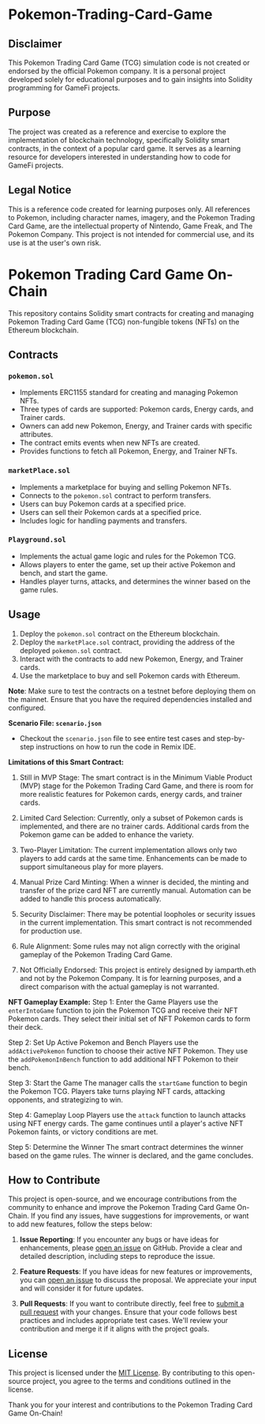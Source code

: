 # Pokemon-Trading-Card-Game

## Disclaimer
This Pokemon Trading Card Game (TCG) simulation code is not created or endorsed by the official Pokemon company. It is a personal project developed solely for educational purposes and to gain insights into Solidity programming for GameFi projects.

## Purpose
The project was created as a reference and exercise to explore the implementation of blockchain technology, specifically Solidity smart contracts, in the context of a popular card game. It serves as a learning resource for developers interested in understanding how to code for GameFi projects.

## Legal Notice
This is a reference code created for learning purposes only. All references to Pokemon, including character names, imagery, and the Pokemon Trading Card Game, are the intellectual property of Nintendo, Game Freak, and The Pokemon Company. This project is not intended for commercial use, and its use is at the user's own risk.

# Pokemon Trading Card Game On-Chain

This repository contains Solidity smart contracts for creating and managing Pokemon Trading Card Game (TCG) non-fungible tokens (NFTs) on the Ethereum blockchain.

## Contracts

### `pokemon.sol`

- Implements ERC1155 standard for creating and managing Pokemon NFTs.
- Three types of cards are supported: Pokemon cards, Energy cards, and Trainer cards.
- Owners can add new Pokemon, Energy, and Trainer cards with specific attributes.
- The contract emits events when new NFTs are created.
- Provides functions to fetch all Pokemon, Energy, and Trainer NFTs.

### `marketPlace.sol`

- Implements a marketplace for buying and selling Pokemon NFTs.
- Connects to the `pokemon.sol` contract to perform transfers.
- Users can buy Pokemon cards at a specified price.
- Users can sell their Pokemon cards at a specified price.
- Includes logic for handling payments and transfers.

### `Playground.sol`

- Implements the actual game logic and rules for the Pokemon TCG.
- Allows players to enter the game, set up their active Pokemon and bench, and start the game.
- Handles player turns, attacks, and determines the winner based on the game rules.

## Usage

1. Deploy the `pokemon.sol` contract on the Ethereum blockchain.
2. Deploy the `marketPlace.sol` contract, providing the address of the deployed `pokemon.sol` contract.
3. Interact with the contracts to add new Pokemon, Energy, and Trainer cards.
4. Use the marketplace to buy and sell Pokemon cards with Ethereum.

**Note**: Make sure to test the contracts on a testnet before deploying them on the mainnet. Ensure that you have the required dependencies installed and configured.

**Scenario File: `scenario.json`**
- Checkout the `scenario.json` file to see entire test cases and step-by-step instructions on how to run the code in Remix IDE.

**Limitations of this Smart Contract:**
1. Still in MVP Stage: The smart contract is in the Minimum Viable Product (MVP) stage for the Pokemon Trading Card Game, and there is room for more realistic features for Pokemon cards, energy cards, and trainer cards.

2. Limited Card Selection: Currently, only a subset of Pokemon cards is implemented, and there are no trainer cards. Additional cards from the Pokemon game can be added to enhance the variety.

3. Two-Player Limitation: The current implementation allows only two players to add cards at the same time. Enhancements can be made to support simultaneous play for more players.

4. Manual Prize Card Minting: When a winner is decided, the minting and transfer of the prize card NFT are currently manual. Automation can be added to handle this process automatically.

5. Security Disclaimer: There may be potential loopholes or security issues in the current implementation. This smart contract is not recommended for production use.

6. Rule Alignment: Some rules may not align correctly with the original gameplay of the Pokemon Trading Card Game.

7. Not Officially Endorsed: This project is entirely designed by iamparth.eth and not by the Pokemon Company. It is for learning purposes, and a direct comparison with the actual gameplay is not warranted.

**NFT Gameplay Example:**
Step 1: Enter the Game
Players use the `enterIntoGame` function to join the Pokemon TCG and receive their NFT Pokemon cards. They select their initial set of NFT Pokemon cards to form their deck.

Step 2: Set Up Active Pokemon and Bench
Players use the `addActivePokemon` function to choose their active NFT Pokemon. They use the `addPokemonInBench` function to add additional NFT Pokemon to their bench.

Step 3: Start the Game
The manager calls the `startGame` function to begin the Pokemon TCG. Players take turns playing NFT cards, attacking opponents, and strategizing to win.

Step 4: Gameplay Loop
Players use the `attack` function to launch attacks using NFT energy cards. The game continues until a player's active NFT Pokemon faints, or victory conditions are met.

Step 5: Determine the Winner
The smart contract determines the winner based on the game rules. The winner is declared, and the game concludes.



## How to Contribute

This project is open-source, and we encourage contributions from the community to enhance and improve the Pokemon Trading Card Game On-Chain. If you find any issues, have suggestions for improvements, or want to add new features, follow the steps below:

1. **Issue Reporting**: If you encounter any bugs or have ideas for enhancements, please [open an issue](link_to_issues) on GitHub. Provide a clear and detailed description, including steps to reproduce the issue.

2. **Feature Requests**: If you have ideas for new features or improvements, you can [open an issue](link_to_issues) to discuss the proposal. We appreciate your input and will consider it for future updates.

3. **Pull Requests**: If you want to contribute directly, feel free to [submit a pull request](link_to_pull_requests) with your changes. Ensure that your code follows best practices and includes appropriate test cases. We'll review your contribution and merge it if it aligns with the project goals.

## License

This project is licensed under the [MIT License](link_to_license). By contributing to this open-source project, you agree to the terms and conditions outlined in the license.

Thank you for your interest and contributions to the Pokemon Trading Card Game On-Chain!

